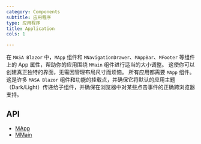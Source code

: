 ```yaml
---
category: Components
subtitle: 应用程序
type: 应用程序
title: Application
cols: 1

---
```


在 `MASA Blazor` 中，`MApp` 组件和 `MNavigationDrawer`、`MAppBar`、`MFooter` 等组件上的 App 属性，帮助你的应用围绕 `MMain` 组件进行适当的大小调整。 这使你可以创建真正独特的界面，无需因管理布局尺寸而烦恼。 所有应用都需要 `MApp` 组件。 这是许多 `MASA Blazor` 组件和功能的挂载点，并确保它将默认的应用主题 （Dark/Light）传递给子组件，并确保在浏览器中对某些点击事件的正确跨浏览器支持。

## API

- [MApp](/docs/api/MApp)
- [MMain](/docs/api/MMain)